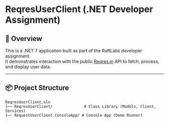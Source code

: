 # ReqresUserClient (.NET Developer Assignment)

## 👋 Overview

This is a .NET 7 application built as part of the RaftLabs developer assignment.  
It demonstrates interaction with the public [Reqres.in](https://reqres.in) API to fetch, process, and display user data.

---

## 📦 Project Structure

```plaintext
ReqresUserClient.sln
├── ReqresUserClient/              # Class Library (Models, Client, Services)
├── RequestUserClient.ConsoleApp/ # Console App (Demo Runner)
